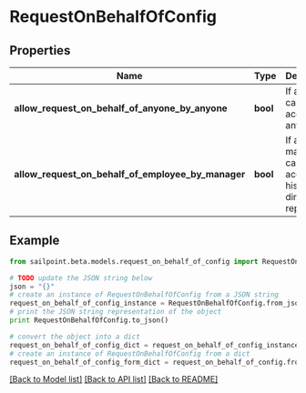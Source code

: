 # RequestOnBehalfOfConfig


## Properties

Name | Type | Description | Notes
------------ | ------------- | ------------- | -------------
**allow_request_on_behalf_of_anyone_by_anyone** | **bool** | If anyone can request access for anyone. | [optional] 
**allow_request_on_behalf_of_employee_by_manager** | **bool** | If a manager can request access for his/her direct reports. | [optional] 

## Example

```python
from sailpoint.beta.models.request_on_behalf_of_config import RequestOnBehalfOfConfig

# TODO update the JSON string below
json = "{}"
# create an instance of RequestOnBehalfOfConfig from a JSON string
request_on_behalf_of_config_instance = RequestOnBehalfOfConfig.from_json(json)
# print the JSON string representation of the object
print RequestOnBehalfOfConfig.to_json()

# convert the object into a dict
request_on_behalf_of_config_dict = request_on_behalf_of_config_instance.to_dict()
# create an instance of RequestOnBehalfOfConfig from a dict
request_on_behalf_of_config_form_dict = request_on_behalf_of_config.from_dict(request_on_behalf_of_config_dict)
```
[[Back to Model list]](../README.md#documentation-for-models) [[Back to API list]](../README.md#documentation-for-api-endpoints) [[Back to README]](../README.md)


